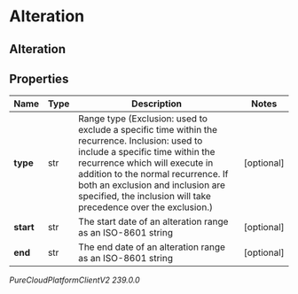 # Alteration

## Alteration

## Properties

|Name | Type | Description | Notes|
|------------ | ------------- | ------------- | -------------|
| **type** | str | Range type (Exclusion: used to exclude a specific time within the recurrence. Inclusion: used to include a specific time within the recurrence which will execute in addition to the normal recurrence. If both an exclusion and inclusion are specified, the inclusion will take precedence over the exclusion.) | [optional] |
| **start** | str | The start date of an alteration range as an ISO-8601 string | [optional] |
| **end** | str | The end date of an alteration range as an ISO-8601 string | [optional] |



_PureCloudPlatformClientV2 239.0.0_
